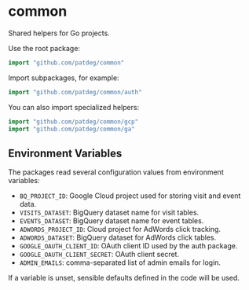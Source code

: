 # common

Shared helpers for Go projects.

Use the root package:

```go
import "github.com/patdeg/common"
```

Import subpackages, for example:

```go
import "github.com/patdeg/common/auth"
```

You can also import specialized helpers:
```go
import "github.com/patdeg/common/gcp"
import "github.com/patdeg/common/ga"
```

## Environment Variables

The packages read several configuration values from environment variables:

- `BQ_PROJECT_ID`: Google Cloud project used for storing visit and event data.
- `VISITS_DATASET`: BigQuery dataset name for visit tables.
- `EVENTS_DATASET`: BigQuery dataset name for event tables.
- `ADWORDS_PROJECT_ID`: Cloud project for AdWords click tracking.
- `ADWORDS_DATASET`: BigQuery dataset for AdWords click tables.
- `GOOGLE_OAUTH_CLIENT_ID`: OAuth client ID used by the auth package.
- `GOOGLE_OAUTH_CLIENT_SECRET`: OAuth client secret.
- `ADMIN_EMAILS`: comma-separated list of admin emails for login.

If a variable is unset, sensible defaults defined in the code will be used.

